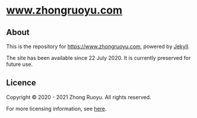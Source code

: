 # <span>www.zhongruoyu.com</span>

## About

This is the repository for https://www.zhongruoyu.com, powered by [Jekyll](https://jekyllrb.com/).

The site has been available since 22 July 2020. It is currently preserved for future use.

<!-- Please stay tuned for future updates at https://www.ruoyu.xyz. -->

## Licence

Copyright © 2020 - 2021 Zhong Ruoyu. All rights reserved.

For more licensing information, see [here](/LICENSE.md).
